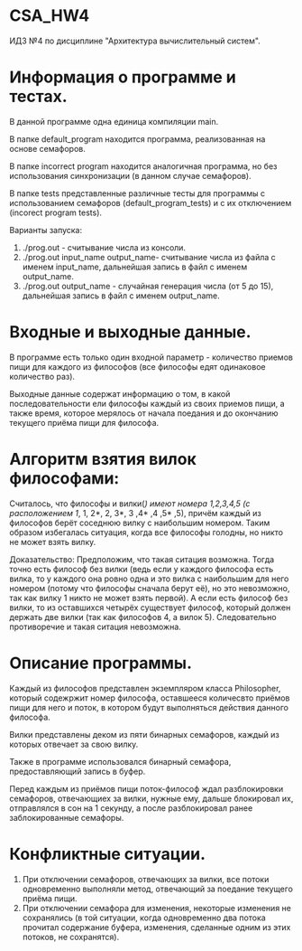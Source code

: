 # CSA_HW4
ИДЗ №4 по дисциплине "Архитектура вычислительный систем".

# Информация о программе и тестах.
В данной программе одна единица компиляции main.

В папке default_program находится программа, реализованная на основе семафоров.

В папке incorrect program находится аналогичная программа, но без использования синхронизации (в данном случае семафоров).

В папке tests представленные различные тесты для программы с использованием семафоров (default_program_tests) и с их отключением (incorect program tests).

Варианты запуска:
1. ./prog.out - считывание числа из консоли.
2. ./prog.out input_name output_name- считывание числа из файла c именем input_name, дальнейшая запись в файл с именем output_name.
3. ./prog.out output_name - случайная генерация числа (от 5 до 15), дальнейшая запись в файл с именем output_name.
# Входные и выходные данные.
В программе есть только один входной параметр - количество приемов пищи для каждого из философов (все философы едят одинаковое количество раз).

Выходные данные содержат информацию о том, в какой последовательности ели философы каждый из своих приемов пищи, а также время, которое мерялось от начала поедания и до окончанию текущего приёма пищи для философа.
# Алгоритм взятия вилок философами: 
Cчиталось, что философы и вилки(*) имеют номера 1,2,3,4,5 (с расположением 1*, 1, 2*, 2, 3*, 3 ,4* ,4 ,5* ,5), причём каждый из философов берёт соседнюю вилку с наибольшим номером. Таким образом избегалась ситуация, когда все философы голодны, но никто не может взять вилку.

Доказательство: Предположим, что такая ситация возможна. Тогда точно есть философ без вилки (ведь если у каждого философа есть вилка, то у каждого она ровно одна и  это вилка с наибольшим для него номером (потому что философы сначала берут её), но это невозможно, так как вилку 1 никто не может взять первой). А если есть философ без вилки, то из оставшихся четырёх существует философ, который должен держать две вилки  (так как философов 4, а вилок 5). Следовательно противоречие и такая ситация невозможна.

# Описание программы.
Каждый из философов представлен экземпляром класса Philosopher, который содежржит номер философа, оставшееся количесвто приёмов пищи для него и поток, в котором будут выполняться действия данного философа.

Вилки представлены деком из пяти бинарных семафоров, каждый из которых отвечает за свою вилку.

Также в программе использовался бинарный семафора, предоставляющий запись в буфер.

Перед каждым из приёмов пищи поток-философ ждал разблокировки семафоров, отвечающиех за вилки, нужные ему, дальше блокировал их, отправлялся в сон на 1 секунду, а после разблокировал ранее заблокированные семафоры.

# Конфликтные ситуации.
1. При отключении семафоров, отвечающих за вилки, все потоки одновременно выполняли метод, отвечающий за поедание текущего приёма пищи.
2. При отключении семафора для изменения, некоторые изменения не сохранялись (в той ситуации, когда одновременно два потока прочитал содержание буфера, изменения, сделанные одним из этих потоков, не сохранятся).
